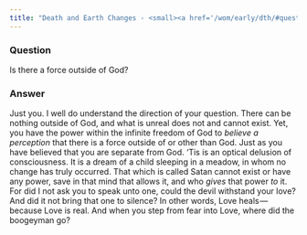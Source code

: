 ```yaml
---
title: "Death and Earth Changes - <small><a href='/wom/early/dth/#question-nine'>Question Nine</a></small>"
---
```


### Question

Is there a force outside of God?

### Answer

Just you. I well do understand the direction of your question. There can
be nothing outside of God, and what is unreal does not and cannot exist.
Yet, you have the power within the infinite freedom of God to *believe a
perception* that there is a force outside of or other than God. Just as
you have believed that you are separate from God. ‘Tis is an optical
delusion of consciousness. It is a dream of a child sleeping in a
meadow, in whom no change has truly occurred. That which is called Satan
cannot exist or have any power, save in that mind that allows it, and
who *gives* that power *to* it. For did I not ask you to speak unto one,
could the devil withstand your love? And did it not bring that one to
silence? In other words, Love heals — because Love is real. And when you
step from fear into Love, where did the boogeyman go?

